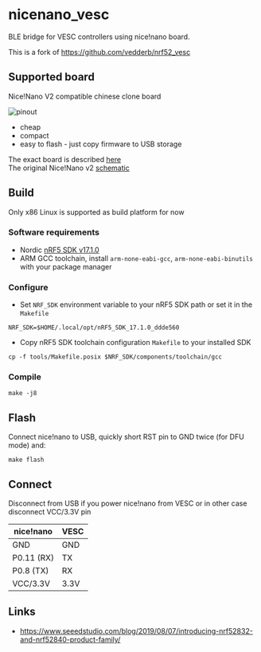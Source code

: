 # nicenano_vesc

BLE bridge for VESC controllers using nice!nano board.

This is a fork of https://github.com/vedderb/nrf52_vesc


## Supported board

Nice!Nano V2 compatible chinese clone board

![pinout](https://kriscables.com/wp-content/uploads/2023/12/Supermini-nRF52840-Pinout.jpg)

* cheap
* compact
* easy to flash - just copy firmware to USB storage

The exact board is described [here](https://kriscables.com/supermini-nrf52840/)\
The original Nice!Nano v2 [schematic](https://nicekeyboards.com/docs/nice-nano/pinout-schematic)

## Build

Only x86 Linux is supported as build platform for now

### Software requirements

* Nordic [nRF5 SDK v17.1.0](https://www.nordicsemi.com/Products/Development-software/nRF5-SDK/Download)
* ARM GCC toolchain, install `arm-none-eabi-gcc`, `arm-none-eabi-binutils` with your package manager

### Configure

* Set `NRF_SDK` environment variable to your nRF5 SDK path or set it in the `Makefile`

```
NRF_SDK=$HOME/.local/opt/nRF5_SDK_17.1.0_ddde560
```

* Copy nRF5 SDK toolchain configuration `Makefile` to your installed SDK

```
cp -f tools/Makefile.posix $NRF_SDK/components/toolchain/gcc
```

### Compile

```
make -j8
```

## Flash

Connect nice!nano to USB, quickly short RST pin to GND twice (for DFU mode) and:

```
make flash
```

## Connect

Disconnect from USB if you power nice!nano from VESC or in other case disconnect VCC/3.3V pin

| nice!nano  | VESC
|------------|-----------
| GND        | GND
| P0.11 (RX) | TX
| P0.8 (TX)  | RX
| VCC/3.3V   | 3.3V

## Links

* https://www.seeedstudio.com/blog/2019/08/07/introducing-nrf52832-and-nrf52840-product-family/
